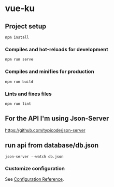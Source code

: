 # vue-ku

## Project setup
```
npm install
```

### Compiles and hot-reloads for development
```
npm run serve
```

### Compiles and minifies for production
```
npm run build
```

### Lints and fixes files
```
npm run lint
```

## For the API I'm using Json-Server
https://github.com/typicode/json-server

## run api from database/db.json
```
json-server --watch db.json
```


### Customize configuration
See [Configuration Reference](https://cli.vuejs.org/config/).
